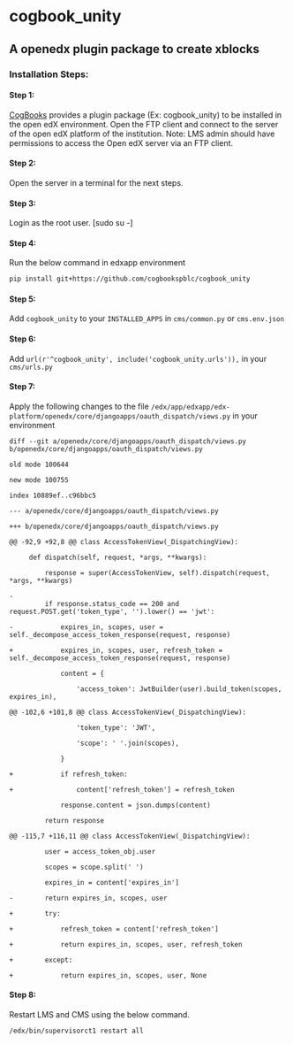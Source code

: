 # cogbook_unity

## A openedx plugin package to create xblocks

### Installation Steps:

#### Step 1:
[CogBooks] provides a plugin package (Ex: cogbook_unity) to be installed in the open edX environment. Open the FTP client and connect to the server of the open edX platform of the institution.
Note: LMS admin should have permissions to access the Open edX server via an FTP client.
#### Step 2:
Open the server in a terminal for the next steps. 

#### Step 3:
Login as the root user. [sudo su -]

#### Step 4:
Run the below command in edxapp environment
```sh
pip install git+https://github.com/cogbookspblc/cogbook_unity
```
#### Step 5:
Add ```cogbook_unity```  to your ```INSTALLED_APPS``` in ```cms/common.py``` or ```cms.env.json```
#### Step 6:
Add ```url(r'^cogbook_unity', include('cogbook_unity.urls')),```  in your ```cms/urls.py```
#### Step 7:
Apply the following changes to the file ```/edx/app/edxapp/edx-platform/openedx/core/djangoapps/oauth_dispatch/views.py``` in your environment
```
diff --git a/openedx/core/djangoapps/oauth_dispatch/views.py b/openedx/core/djangoapps/oauth_dispatch/views.py

old mode 100644

new mode 100755

index 10889ef..c96bbc5

--- a/openedx/core/djangoapps/oauth_dispatch/views.py

+++ b/openedx/core/djangoapps/oauth_dispatch/views.py

@@ -92,9 +92,8 @@ class AccessTokenView(_DispatchingView):

     def dispatch(self, request, *args, **kwargs):
     
         response = super(AccessTokenView, self).dispatch(request, *args, **kwargs)
         
-
         if response.status_code == 200 and request.POST.get('token_type', '').lower() == 'jwt':
         
-            expires_in, scopes, user = self._decompose_access_token_response(request, response)

+            expires_in, scopes, user, refresh_token = self._decompose_access_token_response(request, response)

             content = {
             
                 'access_token': JwtBuilder(user).build_token(scopes, expires_in),
                 
@@ -102,6 +101,8 @@ class AccessTokenView(_DispatchingView):

                 'token_type': 'JWT',
                 
                 'scope': ' '.join(scopes),
                 
             }
             
+            if refresh_token:

+                content['refresh_token'] = refresh_token

             response.content = json.dumps(content)
             
         return response
         
@@ -115,7 +116,11 @@ class AccessTokenView(_DispatchingView):

         user = access_token_obj.user
         
         scopes = scope.split(' ')
         
         expires_in = content['expires_in']
         
-        return expires_in, scopes, user

+        try:

+            refresh_token = content['refresh_token']

+            return expires_in, scopes, user, refresh_token

+        except:

+            return expires_in, scopes, user, None
```
#### Step 8:
Restart LMS and CMS using the below command. 
```sh
/edx/bin/supervisorct1 restart all
```



[CogBooks]: <https://www.cogbooks.com/>
